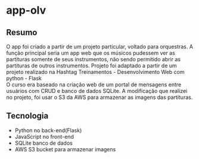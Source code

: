 # app-olv

## Resumo
O app foi criado a partir de um projeto particular, voltado para orquestras. A função principal seria um app web que os músicos pudessem ver as partituras somente de seus instrumentos, não sendo permitido abrir as partituras de outros instrumentos.
Projeto foi adaptado a partir de um projeto realizado na Hashtag Treinamentos - Desenvolvimento Web com python - Flask</br>
O curso era baseado na criação web de um portal de mensagens entre usuários com CRUD e banco de dados SQLite.
A modificação que realizei no projeto, foi usar o S3 da AWS para armazenar as imagens das partituras.

## Tecnologia
- Python no back-end(Flask)
- JavaScript no front-end
- SQLite banco de dados
- AWS S3 bucket para armazenar imagens


 
